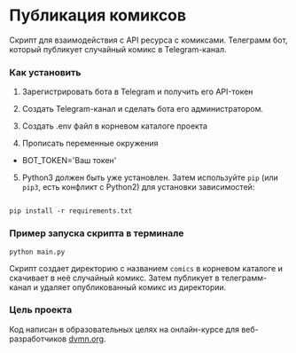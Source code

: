# Публикация комиксов
Скрипт для взаимодействия с API ресурса с комиксами. Телеграмм бот, который публикует случайный комикс в Telegram-канал.

### Как установить

1. Зарегистрировать бота в Telegram и получить его API-токен

2. Создать Telegram-канал и сделать бота его администратором.

3. Создать .env файл в корневом каталоге проекта    

4. Прописать переменные окружения
   
* BOT_TOKEN='Ваш токен'

5. Python3 должен быть уже установлен. Затем используйте `pip` (или `pip3`, есть конфликт с Python2) для установки зависимостей:

```

pip install -r requirements.txt

```

### Пример запуска скрипта в терминале

  ```
  python main.py 
  ```
  Скрипт создает директорию с названием `comics` в корневом каталоге и скачивает в неё случайный комикс. Затем публикует в телеграмм-канал и удаляет опубликованный комикс из директории.

### Цель проекта
Код написан в образовательных целях на онлайн-курсе для веб-разработчиков [dvmn.org](https://dvmn.org).
